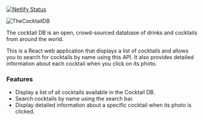 [![Netlify Status](https://api.netlify.com/api/v1/badges/5ad65e1f-8bb1-4470-8753-10cfdcff0420/deploy-status)](https://app.netlify.com/sites/cocktailmixr/deploys)

![TheCocktailDB](https://www.thecocktaildb.com/images/logo.png)

The cocktail DB is an open, crowd-sourced database of drinks and cocktails from around the world.

This is a React web application that displays a list of cocktails and allows you to search for cocktails by name using this API. It also provides detailed information about each cocktail when you click on its photo.

### Features

- Display a list of all cocktails available in the Cocktail DB.
- Search cocktails by name using the search bar.
- Display detailed information about a specific cocktail when its photo is clicked.
